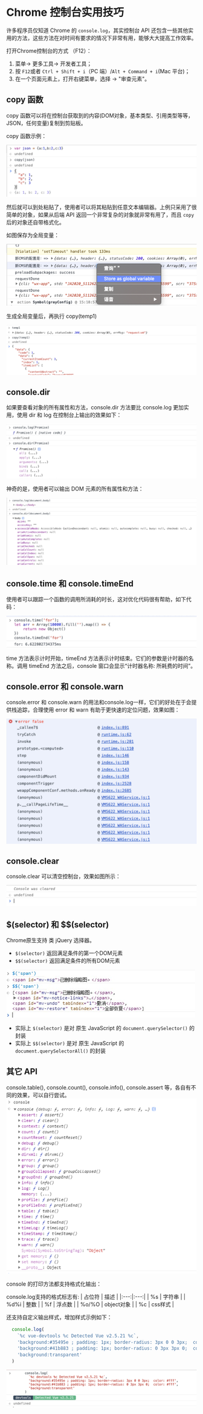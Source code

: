 # Chrome 控制台实用技巧

许多程序员仅知道 Chrome 的 `console.log`，其实控制台 API 还包含一些其他实用的方法，这些方法在对时间有要求的情况下非常有用，能够大大提高工作效率。

打开Chrome控制台的方式 （F12）：

1. 菜单-> 更多工具-> 开发者工具；
2. 按 `F12`或者 `Ctrl + Shift + i`（PC 端）/`Alt + Command + i`(Mac 平台)；
3. 在一个页面元素上，打开右键菜单，选择 -> "审查元素"。

## copy 函数

copy 函数可以将在控制台获取到的内容(DOM对象，基本类型、引用类型等等，JSON，任何变量)复制到剪贴板。

copy 函数示例：

![copy](../../assets/copy_abj7utbsq.jpg)

然后就可以到处粘贴了，使用者可以将其粘贴到任意文本编辑器。上例只采用了很简单的对象，如果从后端 API 返回一个非常复杂的对象就非常有用了，而且 `copy` 后的对象还自带格式化。

如图保存为全局变量：

![2021-01-05 下午3.26.45](../../assets/2021-01-05%20下午3.26.45.png)

生成全局变量后，再执行 copy(temp1)

![copy-temp-variable](../../assets/copy-temp-variable.jpg)

## console.dir

如果要查看对象的所有属性和方法，console.dir 方法要比 console.log 更加实用，使用 dir 和 log 在控制台上输出的效果如下：

![dir-object](../../assets/dir-object.jpg)

神奇的是，使用者可以输出 DOM 元素的所有属性和方法：

![consoledir](../../assets/consoledir.jpg)

## console.time 和 console.timeEnd

使用者可以跟踪一个函数的调用所消耗的时长，这对优化代码很有帮助，如下代码：

![time](../../assets/time.jpg)

time 方法表示计时开始，timeEnd 方法表示计时结束。它们的参数是计时器的名称。调用 timeEnd 方法之后，console 窗口会显示“计时器名称: 所耗费的时间”。

## console.error 和 console.warn

console.error 和 console.warn 的用法和console.log一样，它们的好处在于会提供栈追踪，合理使用 error 和 warn 有助于更快速的定位问题，效果如图：

![20210105151939](../../assets/20210105151939.jpg)

## console.clear

console.clear 可以清空控制台，效果如图所示：

![20210105151158](../../assets/20210105151158.jpg)

## \$(selector) 和 $$(selector)

Chrome原生支持 类 jQuery 选择器。

- `$(selector)` 返回满足条件的第一个DOM元素
- `$$(selector)` 返回满足条件的所有DOM元素

![252049231079473](../../assets/252049231079473.jpg)

- 实际上 `$(selector)` 是对 原生 JavaScript 的 `document.querySelector()` 的封装
- 实际上 `$$(selector)` 是对 原生 JavaScript 的 `document.querySelectorAll()` 的封装

## 其它 API

console.table(), console.count(), console.info(), console.assert 等，各自有不同的效果，可以自行尝试。
![console-all](../../assets/console-all.png)

console 的打印方法都支持格式化输出：

console.log支持的格式标志有:
| 占位符  |  描述 |
|:---:|:---:|
| %s  |  字符串 |
| %d%i  |  整数 |
| %f  |  浮点数 |
| %o/%O  |  object对象 |
| %c  |  css样式 |

还支持自定义输出样式，增加样式示例如下：

```js
  console.log(
    `%c vue-devtools %c Detected Vue v2.5.21 %c`,
    'background:#35495e ; padding: 1px; border-radius: 3px 0 0 3px;  color: #fff',
    'background:#41b883 ; padding: 1px; border-radius: 0 3px 3px 0;  color: #fff',
    'background:transparent'
  )
```

![console-style](../../assets/console-style.jpg)
